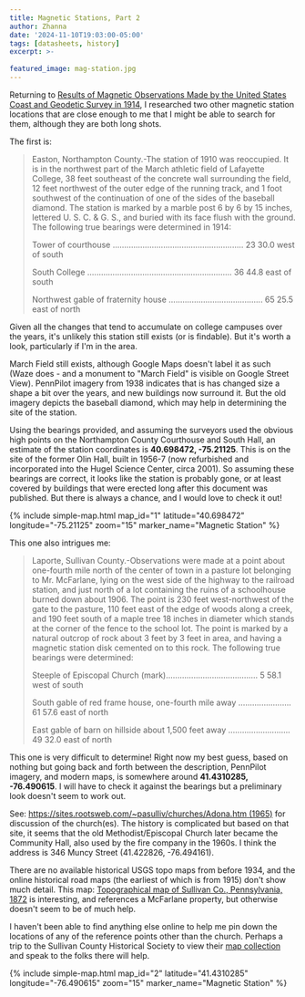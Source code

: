 ```yaml
---
title: Magnetic Stations, Part 2
author: Zhanna
date: '2024-11-10T19:03:00-05:00'
tags: [datasheets, history]
excerpt: >-
  
featured_image: mag-station.jpg
---
```


Returning to [Results of Magnetic Observations Made by the United States Coast and Geodetic Survey in 1914](/assets/docs/publications/SP-No-25-Results-Mag-Obsv-1914.pdf/), I researched two other magnetic station locations that are close enough to me that I might be able to search for them, although they are both long shots.

The first is:

> Easton, Northampton County.-The station of 1910 was reoccupied. It is in the northwest part of the March
athletic field of Lafayette College, 38 feet southeast of the concrete wall surrounding the field, 12 feet northwest of the
outer edge of the running track, and 1 foot southwest of the continuation of one of the sides of the baseball diamond.
The station is marked by a marble post 6 by 6 by 15 inches, lettered U. S. C. & G. S., and buried with its face
flush with the ground. The following true bearings were determined in 1914: 
>
> Tower of courthouse ......................................................... 23 30.0 west of south
>
> South College ............................................................... 36 44.8 east of south
>
> Northwest gable of fraternity house ......................................... 65 25.5 east of north

Given all the changes that tend to accumulate on college campuses over the years, it's unlikely this station still exists (or is findable). But it's worth a look, particularly if I'm in the area. 

March Field still exists, although Google Maps doesn't label it as such (Waze does - and a monument to "March Field" is visible on Google Street View). PennPilot imagery from 1938 indicates that is has changed size a shape a bit over the years, and new buildings now surround it. But the old imagery depicts the baseball diamond, which may help in determining the site of the station. 

Using the bearings provided, and assuming the surveyors used the obvious high points on the Northampton County Courthouse and South Hall, an estimate of the station coordinates is **40.698472, -75.21125**. This is on the site of the former Olin Hall, built in 1956-7 (now refurbished and incorporated into the Hugel Science Center, circa 2001). So assuming these bearings are correct, it looks like the station is probably gone, or at least covered by buildings that were erected long after this document was published. But there is always a chance, and I would love to check it out!

{% include simple-map.html map_id="1" latitude="40.698472" longitude="-75.21125" zoom="15" marker_name="Magnetic Station" %}

This one also intrigues me:

> Laporte, Sullivan County.-Observations were made at a point about one-fourth mile north of the center of town
in a pasture lot belonging to Mr. McFarlane, lying on the west side of the highway to the railroad station, and just
north of a lot containing the ruins of a schoolhouse burned down about 1906. The point is 230 feet west-northwest
of the gate to the pasture, 110 feet east of the edge of woods along a creek, and 190 feet south of a maple tree 18 inches
in diameter which stands at the corner of the fence to the school lot. The point is marked by a natural outcrop of
rock about 3 feet by 3 feet in area, and having a magnetic station disk cemented on to this rock. The following true
bearings were determined: 
>
> Steeple of Episcopal Church (mark)........................................ 5 58.1 west of south
>
> South gable of red frame house, one-fourth mile away ....................... 61 57.6 east of north
> 
> East gable of barn on hillside about 1,500 feet away ........................... 49 32.0 east of north


This one is very difficult to determine! Right now my best guess, based on nothing but going back and forth between the description, PennPilot imagery, and modern maps, is somewhere around **41.4310285, -76.490615**. I will have to check it against the bearings but a preliminary look doesn't seem to work out.

See: [https://sites.rootsweb.com/~pasulliv/churches/Adona.htm (1965)](https://sites.rootsweb.com/~pasulliv/churches/Adona.htm) for discussion of the church(es). The history is complicated but based on that site, it seems that the old Methodist/Episcopal Church later became the Community Hall, also used by the fire company in the 1960s. I think the address is 346 Muncy Street (41.422826, -76.494161).

There are no available historical USGS topo maps from before 1934, and the online historical road maps (the earliest of which is from 1915) don't show much detail. This map: [Topographical map of Sullivan Co., Pennsylvania, 1872](https://www.loc.gov/resource/g3823s.la000798/?r=0.446,0.497,0.155,0.106,0) is interesting, and references a McFarlane property, but otherwise doesn't seem to be of much help.

I haven't been able to find anything else online to help me pin down the locations of any of the reference points other than the church. Perhaps a trip to the Sullivan County Historical Society to view their [map collection](https://www.scpahistory.com/map-collection) and speak to the folks there will help.

{% include simple-map.html map_id="2" latitude="41.4310285" longitude="-76.490615" zoom="15" marker_name="Magnetic Station" %}